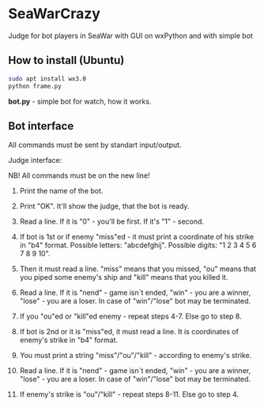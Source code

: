 SeaWarCrazy
===========

Judge for bot players in SeaWar with GUI on wxPython and with simple bot

How to install (Ubuntu)
--------------

```bash
sudo apt install wx3.0
python frame.py
```

**bot.py** - simple bot for watch, how it works.


Bot interface
-------------

All commands must be sent by standart input/output.

Judge interface:

NB! All commands must be on the new line!

1) Print the name of the bot.

2) Print "OK". It'll show the judge, that the bot is ready.

3) Read a line. If it is "0" - you'll be first. If it's "1" - second.

4) If bot is 1st or if enemy "miss"ed - it must print a coordinate of his strike in "b4" format. Possible letters: "abcdefghij". Possible digits: "1 2 3 4 5 6 7 8 9 10".

5) Then it must read a line. "miss" means that you missed, "ou" means that you piped some enemy's ship and "kill" means that you killed it.

6) Read a line. If it is "nend" - game isn`t ended, "win" - you are a winner, "lose" - you are a loser. In case of "win"/"lose" bot may be terminated.

7) If you "ou"ed or "kill"ed enemy - repeat steps 4-7. Else go to step 8.

8) If bot is 2nd or it is "miss"ed, it must read a line. It is coordinates of enemy's strike in "b4" format.

9) You must print a string "miss"/"ou"/"kill" - according to enemy's strike.

10) Read a line. If it is "nend" - game isn`t ended, "win" - you are a winner, "lose" - you are a loser. In case of "win"/"lose" bot may be terminated.

11) If enemy's strike is "ou"/"kill" - repeat steps 8-11. Else go to step 4.

